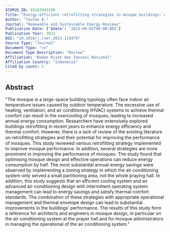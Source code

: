 ```yaml
---
SCOPUS_ID: 85163993190
Title: "Energy-efficient retrofitting strategies in mosque buildings: A review"
Author: "Taufan A."
Journal: "Renewable and Sustainable Energy Reviews"
Publication Date: {'$date': '2023-09-01T00:00:00Z'}
Publication Year: 2023
DOI: "10.1016/j.rser.2023.113479"
Source Type: "Journal"
Document Type: "re"
Document Type Description: "Review"
Affiliation: "Badan Riset dan Inovasi Nasional"
Affiliation Country: "Indonesia"
Cited by count: 2
---
```


## Abstract
"The mosque is a large-space building typology often face indoor air temperature issues caused by outdoor temperature. The excessive use of heating, ventilation, and air conditioning (HVAC) systems to achieve thermal comfort can result in the overcooling of mosques, leading to increased annual energy consumption. Researchers have extensively explored buildings retrofitting in recent years to enhance energy efficiency and thermal comfort. However, there is a lack of review of the existing literature on retroﬁtting strategies and their potential for improving the performance of mosques. This study reviewed various retrofitting strategy implemented to improve mosque performance. In addition, several strategies are more prominent in improving the performance of mosques. The study found that optimising mosque design and effective operations can reduce energy consumption by half. The most substantial annual energy savings were observed by implementing a zoning strategy in which the air conditioning system only served a small partitioning area, not the whole praying hall. In addition, this study suggests that an efficient cooling system and an advanced air-conditioning design with intermittent operating system management can lead to energy savings and satisfy thermal comfort standards. The combination of these strategies with appropriate operational management and thermal envelope design can lead to substantial improvements in the buildings’ performance. The results of this study form a reference for architects and engineers in mosque design, in particular on the air conditioning system at the prayer hall and for mosque administrators in managing the operational of the air conditioning system."
